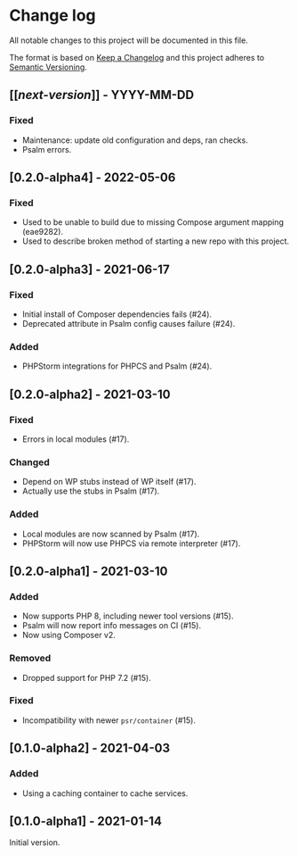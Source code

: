 # Change log
All notable changes to this project will be documented in this file.

The format is based on [Keep a Changelog](http://keepachangelog.com/)
and this project adheres to [Semantic Versioning](http://semver.org/).


## [[*next-version*]] - YYYY-MM-DD
### Fixed
- Maintenance: update old configuration and deps, ran checks.
- Psalm errors.

## [0.2.0-alpha4] - 2022-05-06
### Fixed
- Used to be unable to build due to missing Compose argument mapping (eae9282).
- Used to describe broken method of starting a new repo with this project.

## [0.2.0-alpha3] - 2021-06-17
### Fixed
- Initial install of Composer dependencies fails (#24).
- Deprecated attribute in Psalm config causes failure (#24).

### Added
- PHPStorm integrations for PHPCS and Psalm (#24).

## [0.2.0-alpha2] - 2021-03-10
### Fixed
- Errors in local modules (#17).

### Changed
- Depend on WP stubs instead of WP itself (#17).
- Actually use the stubs in Psalm (#17).

### Added
- Local modules are now scanned by Psalm (#17).
- PHPStorm will now use PHPCS via remote interpreter (#17).

## [0.2.0-alpha1] - 2021-03-10
### Added
- Now supports PHP 8, including newer tool versions (#15).
- Psalm will now report info messages on CI (#15).
- Now using Composer v2.

### Removed
- Dropped support for PHP 7.2 (#15).

### Fixed
- Incompatibility with newer `psr/container` (#15).

## [0.1.0-alpha2] - 2021-04-03
### Added
- Using a caching container to cache services.

## [0.1.0-alpha1] - 2021-01-14
Initial version.
